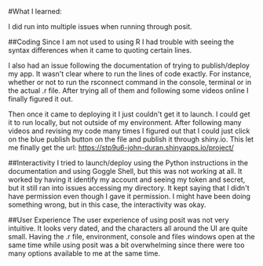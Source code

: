 #What I learned:


I did run into multiple issues when running through posit.


##Coding
Since I am not used to using R I had trouble with seeing the syntax differences when it came to quoting certain lines.


I also had an issue following the documentation of trying to publish/deploy my app. It wasn't clear where to run the lines of code exactly. For instance, whether or not to run the rsconnect command in the console, terminal or in the actual .r file. After trying all of them and following some videos online I finally figured it out.


Then once it came to deploying it I just couldn't get it to launch. I could get it to run locally, but not outside of my environment. After following many videos and revising my code many times I figured out that I could just click on the blue publish button on the file and publish it through shiny.io. This let me finally get the url: https://stp9u6-john-duran.shinyapps.io/project/




##Interactivity
I tried to launch/deploy using the Python instructions in the documentation and using Goggle Shell, but this was not working at all. It worked by having it identify my account and seeing my token and secret, but it still ran into issues accessing my directory. It kept saying that I didn't have permission even though I gave it permission. I might have been doing something wrong, but in this case, the interactivity was okay.


##User Experience
The user experience of using posit was not very intuitive. It looks very dated, and the characters all around the UI are quite small. Having the .r file, environment, console and files windows open at the same time while using posit was a bit overwhelming since there were too many options available to me at the same time.


